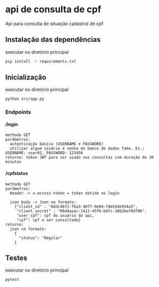 # api de consulta de cpf

  Api para consulta de situação cadastral de cpf

## Instalação das dependências

  executar no diretório principal

  ```bash
  pip install -r requirements.txt
  ```

## Inicialização

  executar no diretório principal

  ```bash
  python src/app.py
  ```
### Endpoints

  #### /login
    methodo GET
    parâmetros: 
      autenticação básica (USERNAME e PASSWORD)
      utilizar algum usuário e senha do banco de dados fake. Ex.: USERNAME: user01, PASSWORD: 123456
    retorno: token JWT para ser usado nas consultas com duração de 30 minutos

  #### /cpfstatus
    methodo GET
    parâmetros:
      Header -> x-access-token = token obtido no login

      json body -> Json no formato:
        {"client_id" : "8ddc46f2-f6a3-4077-9e04-74b55de934a5",
         "client_secret" : "06d4aaac-1412-45f6-bd7c-38b2bef0d706",
         "user_cpf": cpf do usuário da api,
         "cpf": cpf a ser consultado}
    retorno:
      json no formato:
        {
          "status": "Regular"
        }

## Testes
  executar no diretório principal

  ```bash
  pytest
  ```